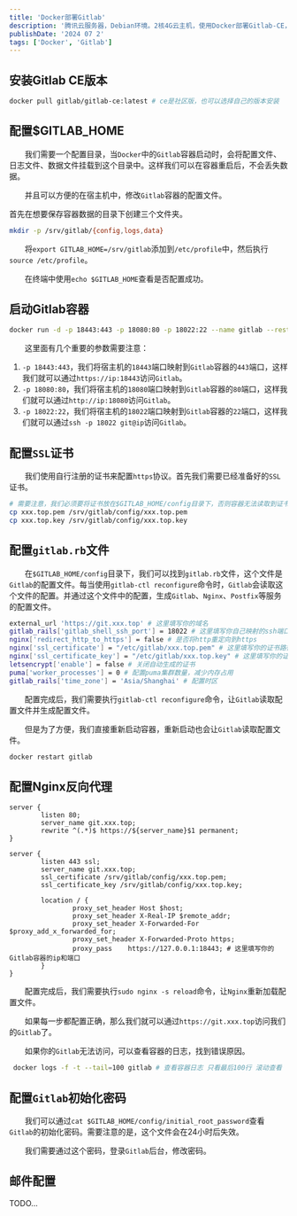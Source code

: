 ```yaml
---
title: 'Docker部署Gitlab'
description: '腾讯云服务器，Debian环境。2核4G云主机，使用Docker部署Gitlab-CE，并使用外部Nginx反向代理配置域名以及HTTPS协议。'
publishDate: '2024 07 2'
tags: ['Docker', 'Gitlab']
---
```


## 安装Gitlab CE版本

```bash
docker pull gitlab/gitlab-ce:latest # ce是社区版，也可以选择自己的版本安装
```

## 配置$GITLAB_HOME

&ensp;&ensp;&ensp;&ensp;我们需要一个配置目录，当`Docker`中的`Gitlab`容器启动时，会将配置文件、日志文件、数据文件挂载到这个目录中。这样我们可以在容器重启后，不会丢失数据。

&ensp;&ensp;&ensp;&ensp;并且可以方便的在宿主机中，修改`Gitlab`容器的配置文件。

首先在想要保存容器数据的目录下创建三个文件夹。

```bash
mkdir -p /srv/gitlab/{config,logs,data}
```

&ensp;&ensp;&ensp;&ensp;将`export GITLAB_HOME=/srv/gitlab`添加到`/etc/profile`中，然后执行`source /etc/profile`。

&ensp;&ensp;&ensp;&ensp;在终端中使用`echo $GITLAB_HOME`查看是否配置成功。

## 启动Gitlab容器

```bash
docker run -d -p 18443:443 -p 18080:80 -p 18022:22 --name gitlab --restart always -v $GITLAB_HOME/config:/etc/gitlab -v $GITLAB_HOME/logs:/var/log/gitlab -v $GITLAB_HOME/data:/var/opt/gitlab gitlab
```

&ensp;&ensp;&ensp;&ensp;这里面有几个重要的参数需要注意：

1. `-p 18443:443`，我们将宿主机的`18443`端口映射到`Gitlab`容器的`443`端口，这样我们就可以通过`https://ip:18443`访问`Gitlab`。
2. `-p 18080:80`，我们将宿主机的`18080`端口映射到`Gitlab`容器的`80`端口，这样我们就可以通过`http://ip:18080`访问`Gitlab`。
3. `-p 18022:22`，我们将宿主机的`18022`端口映射到`Gitlab`容器的`22`端口，这样我们就可以通过`ssh -p 18022 git@ip`访问`Gitlab`。

## 配置`SSL`证书

&ensp;&ensp;&ensp;&ensp;我们使用自行注册的证书来配置`https`协议。首先我们需要已经准备好的`SSL`证书。

```bash
# 需要注意，我们必须要将证书放在$GITLAB_HOME/config目录下，否则容器无法读取到证书。
cp xxx.top.pem /srv/gitlab/config/xxx.top.pem
cp xxx.top.key /srv/gitlab/config/xxx.top.key
```

## 配置`gitlab.rb`文件

&ensp;&ensp;&ensp;&ensp;在`$GITLAB_HOME/config`目录下，我们可以找到`gitlab.rb`文件，这个文件是`Gitlab`的配置文件。每当使用`gitlab-ctl reconfigure`命令时，`Gitlab`会读取这个文件的配置。并通过这个文件中的配置，生成`Gitlab`、`Nginx`、`Postfix`等服务的配置文件。

```bash
external_url 'https://git.xxx.top' # 这里填写你的域名
gitlab_rails['gitlab_shell_ssh_port'] = 18022 # 这里填写你自己映射的ssh端口
nginx['redirect_http_to_https'] = false # 是否将http重定向到https
nginx['ssl_certificate'] = "/etc/gitlab/xxx.top.pem" # 这里填写你的证书路径
nginx['ssl_certificate_key'] = "/etc/gitlab/xxx.top.key" # 这里填写你的证书路径
letsencrypt['enable'] = false # 关闭自动生成的证书
puma['worker_processes'] = 0 # 配置puma集群数量，减少内存占用
gitlab_rails['time_zone'] = 'Asia/Shanghai' # 配置时区
```

&ensp;&ensp;&ensp;&ensp;配置完成后，我们需要执行`gitlab-ctl reconfigure`命令，让`Gitlab`读取配置文件并生成配置文件。

&ensp;&ensp;&ensp;&ensp;但是为了方便，我们直接重新启动容器，重新启动也会让`Gitlab`读取配置文件。

```bash
docker restart gitlab
```

## 配置Nginx反向代理

```nginx
server {
        listen 80;
        server_name git.xxx.top;
        rewrite ^(.*)$ https://${server_name}$1 permanent;
}

server {
        listen 443 ssl;
        server_name git.xxx.top;
        ssl_certificate /srv/gitlab/config/xxx.top.pem;
        ssl_certificate_key /srv/gitlab/config/xxx.top.key;

        location / {
                proxy_set_header Host $host;
                proxy_set_header X-Real-IP $remote_addr;
                proxy_set_header X-Forwarded-For $proxy_add_x_forwarded_for;
                proxy_set_header X-Forwarded-Proto https;
                proxy_pass    https://127.0.0.1:18443; # 这里填写你的Gitlab容器的ip和端口
        }
}

```

&ensp;&ensp;&ensp;&ensp;配置完成后，我们需要执行`sudo nginx -s reload`命令，让`Nginx`重新加载配置文件。

&ensp;&ensp;&ensp;&ensp;如果每一步都配置正确，那么我们就可以通过`https://git.xxx.top`访问我们的`Gitlab`了。

&ensp;&ensp;&ensp;&ensp;如果你的`Gitlab`无法访问，可以查看容器的日志，找到错误原因。

```bash
 docker logs -f -t --tail=100 gitlab # 查看容器日志 只看最后100行 滚动查看
```

## 配置`Gitlab`初始化密码

&ensp;&ensp;&ensp;&ensp;我们可以通过`cat $GITLAB_HOME/config/initial_root_password`查看`Gitlab`的初始化密码。需要注意的是，这个文件会在24小时后失效。

&ensp;&ensp;&ensp;&ensp;我们需要通过这个密码，登录`Gitlab`后台，修改密码。

## 邮件配置

TODO...
